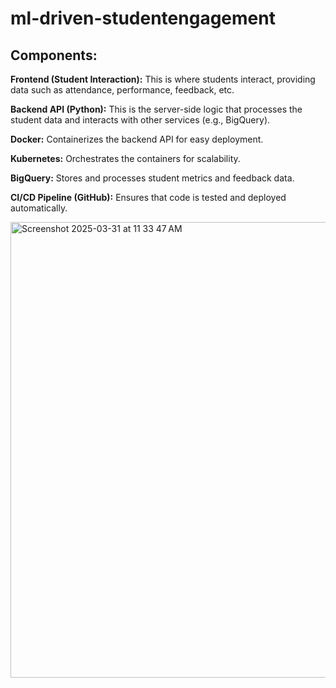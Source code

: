 # ml-driven-studentengagement

## Components:

**Frontend (Student Interaction):** This is where students interact, providing data such as attendance, performance, feedback, etc.

**Backend API (Python):** This is the server-side logic that processes the student data and interacts with other services (e.g., BigQuery).

**Docker:** Containerizes the backend API for easy deployment.

**Kubernetes:** Orchestrates the containers for scalability.

**BigQuery:** Stores and processes student metrics and feedback data.

**CI/CD Pipeline (GitHub):** Ensures that code is tested and deployed automatically.


<img width="729" alt="Screenshot 2025-03-31 at 11 33 47 AM" src="https://github.com/user-attachments/assets/07f619be-9760-46fe-b074-30e430c53584" />
